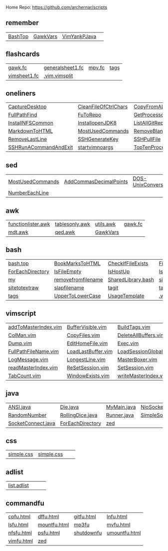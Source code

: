 
Home Repo:   https://github.com/archernar/scripts


## remember

|                                |                                |                                |                                |
| :---------------------------- | :---------------------------- | :---------------------------- | :---------------------------- |
| [BashTop](https://raw.githubusercontent.com/archernar/scripts/main/remember/BashTop) | [GawkVars](https://raw.githubusercontent.com/archernar/scripts/main/remember/GawkVars) | [VimYankPJava](https://raw.githubusercontent.com/archernar/scripts/main/remember/VimYankPJava) | 


## flashcards

|                                |                                |                                |                                |
| :---------------------------- | :---------------------------- | :---------------------------- | :---------------------------- |
| [gawk.fc](https://raw.githubusercontent.com/archernar/scripts/main/flashcards/gawk.fc) | [generalsheet1.fc](https://raw.githubusercontent.com/archernar/scripts/main/flashcards/generalsheet1.fc) | [mpv.fc](https://raw.githubusercontent.com/archernar/scripts/main/flashcards/mpv.fc) | [tags](https://raw.githubusercontent.com/archernar/scripts/main/flashcards/tags) | 
| [vimsheet1.fc](https://raw.githubusercontent.com/archernar/scripts/main/flashcards/vimsheet1.fc) | [.vim.vimsplit](https://raw.githubusercontent.com/archernar/scripts/main/flashcards/.vim.vimsplit) | 


## oneliners

|                                |                                |                                |                                |
| :---------------------------- | :---------------------------- | :---------------------------- | :---------------------------- |
| [CaptureDesktop](https://raw.githubusercontent.com/archernar/scripts/main/oneliners/CaptureDesktop) | [CleanFileOfCtrlChars](https://raw.githubusercontent.com/archernar/scripts/main/oneliners/CleanFileOfCtrlChars) | [CopyFromAListInAFile](https://raw.githubusercontent.com/archernar/scripts/main/oneliners/CopyFromAListInAFile) | [FigletClock](https://raw.githubusercontent.com/archernar/scripts/main/oneliners/FigletClock) | 
| [FullPathFind](https://raw.githubusercontent.com/archernar/scripts/main/oneliners/FullPathFind) | [FuToRepo](https://raw.githubusercontent.com/archernar/scripts/main/oneliners/FuToRepo) | [GetProcessorName](https://raw.githubusercontent.com/archernar/scripts/main/oneliners/GetProcessorName) | [GetWheather](https://raw.githubusercontent.com/archernar/scripts/main/oneliners/GetWheather) | 
| [InstallNFSCommon](https://raw.githubusercontent.com/archernar/scripts/main/oneliners/InstallNFSCommon) | [InstallopenJDK8](https://raw.githubusercontent.com/archernar/scripts/main/oneliners/InstallopenJDK8) | [ListAllGitRepos](https://raw.githubusercontent.com/archernar/scripts/main/oneliners/ListAllGitRepos) | [ListFilesModInPeriod](https://raw.githubusercontent.com/archernar/scripts/main/oneliners/ListFilesModInPeriod) | 
| [MarkdownToHTML](https://raw.githubusercontent.com/archernar/scripts/main/oneliners/MarkdownToHTML) | [MostUsedCommands](https://raw.githubusercontent.com/archernar/scripts/main/oneliners/MostUsedCommands) | [RemoveBlankLines](https://raw.githubusercontent.com/archernar/scripts/main/oneliners/RemoveBlankLines) | [RemoveFirstLine](https://raw.githubusercontent.com/archernar/scripts/main/oneliners/RemoveFirstLine) | 
| [RemoveLastLine](https://raw.githubusercontent.com/archernar/scripts/main/oneliners/RemoveLastLine) | [SSHGenerateKey](https://raw.githubusercontent.com/archernar/scripts/main/oneliners/SSHGenerateKey) | [SSHPullFile](https://raw.githubusercontent.com/archernar/scripts/main/oneliners/SSHPullFile) | [SSHPushFile](https://raw.githubusercontent.com/archernar/scripts/main/oneliners/SSHPushFile) | 
| [SSHRunACommandAndExit](https://raw.githubusercontent.com/archernar/scripts/main/oneliners/SSHRunACommandAndExit) | [startvimnoargs](https://raw.githubusercontent.com/archernar/scripts/main/oneliners/startvimnoargs) | [TopTenProcess](https://raw.githubusercontent.com/archernar/scripts/main/oneliners/TopTenProcess) | 


## sed

|                                |                                |                                |                                |
| :---------------------------- | :---------------------------- | :---------------------------- | :---------------------------- |
| [MostUsedCommands](https://raw.githubusercontent.com/archernar/scripts/main/oneliners/MostUsedCommands) | [AddCommasDecimalPoints](https://raw.githubusercontent.com/archernar/scripts/main/sed/AddCommasDecimalPoints) | [DOS-UnixConversions](https://raw.githubusercontent.com/archernar/scripts/main/sed/DOS-UnixConversions) | [LeadingTraining](https://raw.githubusercontent.com/archernar/scripts/main/sed/LeadingTraining) | 
| [NumberEachLine](https://raw.githubusercontent.com/archernar/scripts/main/sed/NumberEachLine) | 


## awk

|                                |                                |                                |                                |
| :---------------------------- | :---------------------------- | :---------------------------- | :---------------------------- |
| [functionlister.awk](https://raw.githubusercontent.com/archernar/scripts/main/awk/functionlister.awk) | [tablesonly.awk](https://raw.githubusercontent.com/archernar/scripts/main/awk/tablesonly.awk) | [utils.awk](https://raw.githubusercontent.com/archernar/scripts/main/awk/utils.awk) | [gawk.fc](https://raw.githubusercontent.com/archernar/scripts/main/flashcards/gawk.fc) | 
| [mdt.awk](https://raw.githubusercontent.com/archernar/scripts/main/mdt.awk) | [qed.awk](https://raw.githubusercontent.com/archernar/scripts/main/qed.awk) | [GawkVars](https://raw.githubusercontent.com/archernar/scripts/main/remember/GawkVars) | 


## bash

|                                |                                |                                |                                |
| :---------------------------- | :---------------------------- | :---------------------------- | :---------------------------- |
| [bash.top](https://raw.githubusercontent.com/archernar/scripts/main/bash/bash.top) | [BookMarksToHTML](https://raw.githubusercontent.com/archernar/scripts/main/bash/BookMarksToHTML) | [CheckIfFileExists](https://raw.githubusercontent.com/archernar/scripts/main/bash/CheckIfFileExists) | [FileExistsNotEmpty](https://raw.githubusercontent.com/archernar/scripts/main/bash/FileExistsNotEmpty) | 
| [ForEachDirectory](https://raw.githubusercontent.com/archernar/scripts/main/bash/ForEachDirectory) | [IsFileEmpty](https://raw.githubusercontent.com/archernar/scripts/main/bash/IsFileEmpty) | [IsHostUp](https://raw.githubusercontent.com/archernar/scripts/main/bash/IsHostUp) | [IsNFS](https://raw.githubusercontent.com/archernar/scripts/main/bash/IsNFS) | 
| [my](https://raw.githubusercontent.com/archernar/scripts/main/bash/my) | [removefromfilename](https://raw.githubusercontent.com/archernar/scripts/main/bash/removefromfilename) | [SharedLibrary.bash](https://raw.githubusercontent.com/archernar/scripts/main/bash/SharedLibrary.bash) | [sitetotext](https://raw.githubusercontent.com/archernar/scripts/main/bash/sitetotext) | 
| [sitetotextraw](https://raw.githubusercontent.com/archernar/scripts/main/bash/sitetotextraw) | [slapfilename](https://raw.githubusercontent.com/archernar/scripts/main/bash/slapfilename) | [tagit](https://raw.githubusercontent.com/archernar/scripts/main/bash/tagit) | [tagman](https://raw.githubusercontent.com/archernar/scripts/main/bash/tagman) | 
| [tags](https://raw.githubusercontent.com/archernar/scripts/main/bash/tags) | [UpperToLowerCase](https://raw.githubusercontent.com/archernar/scripts/main/bash/UpperToLowerCase) | [UsageTemplate](https://raw.githubusercontent.com/archernar/scripts/main/bash/UsageTemplate) | [.vim.vimsplit](https://raw.githubusercontent.com/archernar/scripts/main/bash/.vim.vimsplit) | 



## vimscript

|                                |                                |                                |                                |
| :---------------------------- | :---------------------------- | :---------------------------- | :---------------------------- |
| [addToMasterIndex.vim](https://raw.githubusercontent.com/archernar/scripts/main/vimscript/addToMasterIndex.vim) | [BufferVisible.vim](https://raw.githubusercontent.com/archernar/scripts/main/vimscript/BufferVisible.vim) | [BuildTags.vim](https://raw.githubusercontent.com/archernar/scripts/main/vimscript/BuildTags.vim) | [CaptureSession.vim](https://raw.githubusercontent.com/archernar/scripts/main/vimscript/CaptureSession.vim) | 
| [ColMan.vim](https://raw.githubusercontent.com/archernar/scripts/main/vimscript/ColMan.vim) | [CopyFiles.vim](https://raw.githubusercontent.com/archernar/scripts/main/vimscript/CopyFiles.vim) | [DeleteAllBuffers.vim](https://raw.githubusercontent.com/archernar/scripts/main/vimscript/DeleteAllBuffers.vim) | [DeleteNoNameBuffer.vim](https://raw.githubusercontent.com/archernar/scripts/main/vimscript/DeleteNoNameBuffer.vim) | 
| [Dump.vim](https://raw.githubusercontent.com/archernar/scripts/main/vimscript/Dump.vim) | [EditHomeFile.vim](https://raw.githubusercontent.com/archernar/scripts/main/vimscript/EditHomeFile.vim) | [Exec.vim](https://raw.githubusercontent.com/archernar/scripts/main/vimscript/Exec.vim) | [FileInSession.vim](https://raw.githubusercontent.com/archernar/scripts/main/vimscript/FileInSession.vim) | 
| [FullPathFileName.vim](https://raw.githubusercontent.com/archernar/scripts/main/vimscript/FullPathFileName.vim) | [LoadLastBuffer.vim](https://raw.githubusercontent.com/archernar/scripts/main/vimscript/LoadLastBuffer.vim) | [LoadSessionGlobal.vim](https://raw.githubusercontent.com/archernar/scripts/main/vimscript/LoadSessionGlobal.vim) | [LoadSession.vim](https://raw.githubusercontent.com/archernar/scripts/main/vimscript/LoadSession.vim) | 
| [LogMessage.vim](https://raw.githubusercontent.com/archernar/scripts/main/vimscript/LogMessage.vim) | [LongestLine.vim](https://raw.githubusercontent.com/archernar/scripts/main/vimscript/LongestLine.vim) | [MasterBoxer.vim](https://raw.githubusercontent.com/archernar/scripts/main/vimscript/MasterBoxer.vim) | [MasterPadder.vim](https://raw.githubusercontent.com/archernar/scripts/main/vimscript/MasterPadder.vim) | 
| [readMasterIndex.vim](https://raw.githubusercontent.com/archernar/scripts/main/vimscript/readMasterIndex.vim) | [ReSetSession.vim](https://raw.githubusercontent.com/archernar/scripts/main/vimscript/ReSetSession.vim) | [SetSession.vim](https://raw.githubusercontent.com/archernar/scripts/main/vimscript/SetSession.vim) | [ShowSession.vim](https://raw.githubusercontent.com/archernar/scripts/main/vimscript/ShowSession.vim) | 
| [TabCount.vim](https://raw.githubusercontent.com/archernar/scripts/main/vimscript/TabCount.vim) | [WindowExists.vim](https://raw.githubusercontent.com/archernar/scripts/main/vimscript/WindowExists.vim) | [writeMasterIndex.vim](https://raw.githubusercontent.com/archernar/scripts/main/vimscript/writeMasterIndex.vim) | 


## java

|                                |                                |                                |                                |
| :---------------------------- | :---------------------------- | :---------------------------- | :---------------------------- |
| [ANSI.java](https://raw.githubusercontent.com/archernar/scripts/main/java/ANSI.java) | [Die.java](https://raw.githubusercontent.com/archernar/scripts/main/java/Die.java) | [MyMain.java](https://raw.githubusercontent.com/archernar/scripts/main/java/MyMain.java) | [NioSocketServer.java](https://raw.githubusercontent.com/archernar/scripts/main/java/NioSocketServer.java) | 
| [RandomNumber](https://raw.githubusercontent.com/archernar/scripts/main/java/RandomNumber) | [RollingDice.java](https://raw.githubusercontent.com/archernar/scripts/main/java/RollingDice.java) | [Runner.java](https://raw.githubusercontent.com/archernar/scripts/main/java/Runner.java) | [SimpleSocketServer.java](https://raw.githubusercontent.com/archernar/scripts/main/java/SimpleSocketServer.java) | 
| [SocketConnect.java](https://raw.githubusercontent.com/archernar/scripts/main/java/SocketConnect.java) | [ForEachDirectory](https://raw.githubusercontent.com/archernar/scripts/main/learnjava/java-beginners/ForEachDirectory) | [zed](https://raw.githubusercontent.com/archernar/scripts/main/learnjava/java-beginners/zed) | 


## css

|                                |                                |                                |                                |
| :---------------------------- | :---------------------------- | :---------------------------- | :---------------------------- |
| [simple.css](https://raw.githubusercontent.com/archernar/scripts/main/css/simple.css) | [simple.css](https://raw.githubusercontent.com/archernar/scripts/main/simple.css) | 


## adlist

|                                |                                |                                |                                |
| :---------------------------- | :---------------------------- | :---------------------------- | :---------------------------- |
| [list.adlist](https://raw.githubusercontent.com/archernar/scripts/main/adlist/list.adlist) | 


## commandfu

|                                |                                |                                |                                |
| :---------------------------- | :---------------------------- | :---------------------------- | :---------------------------- |
| [cpfu.html](https://raw.githubusercontent.com/archernar/scripts/main/commandfu/cpfu.html) | [dffu.html](https://raw.githubusercontent.com/archernar/scripts/main/commandfu/dffu.html) | [gitfu.html](https://raw.githubusercontent.com/archernar/scripts/main/commandfu/gitfu.html) | [lnfu.html](https://raw.githubusercontent.com/archernar/scripts/main/commandfu/lnfu.html) | 
| [lsfu.html](https://raw.githubusercontent.com/archernar/scripts/main/commandfu/lsfu.html) | [mountfu.html](https://raw.githubusercontent.com/archernar/scripts/main/commandfu/mountfu.html) | [mp3fu](https://raw.githubusercontent.com/archernar/scripts/main/commandfu/mp3fu) | [mvfu.html](https://raw.githubusercontent.com/archernar/scripts/main/commandfu/mvfu.html) | 
| [nfsfu.html](https://raw.githubusercontent.com/archernar/scripts/main/commandfu/nfsfu.html) | [psfu.html](https://raw.githubusercontent.com/archernar/scripts/main/commandfu/psfu.html) | [shutdownfu](https://raw.githubusercontent.com/archernar/scripts/main/commandfu/shutdownfu) | [umountfu.html](https://raw.githubusercontent.com/archernar/scripts/main/commandfu/umountfu.html) | 
| [vimfu.html](https://raw.githubusercontent.com/archernar/scripts/main/commandfu/vimfu.html) | [zed](https://raw.githubusercontent.com/archernar/scripts/main/commandfu/zed) | 

